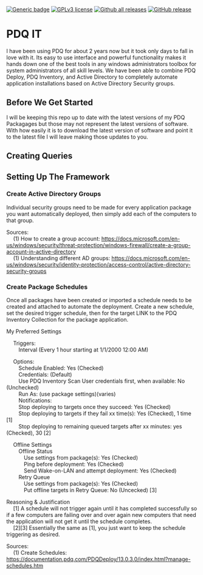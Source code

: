 [![Generic badge](https://img.shields.io/badge/Maintained-Yes-Green.svg)](#) [![GPLv3 license](https://img.shields.io/badge/License-GPLv3-blue.svg)](http://perso.crans.org/besson/LICENSE.html) [![Github all releases](https://img.shields.io/github/downloads/HellBomb/PDQit/total.svg)](https://GitHub.com/HellBomb/PDQit/releases/) [![GitHub release](https://img.shields.io/github/release/HellBomb/PDQit.svg)](https://GitHub.com/HellBomb/PDQit/releases/)

# PDQ IT
I have been using PDQ for about 2 years now but it took only days to fall in love with it. Its easy to use interface and powerful functionality makes it hands down one of the best tools in any windows administrators toolbox for system administrators of all skill levels. We have been able to combine PDQ Deploy, PDQ Inventory, and Active Directory to completely automate application installations based on Active Directory Security groups.

## Before We Get Started
I will be keeping this repo up to date with the latest versions of my PDQ Packagages but those may not represent the latest versions of software. With how easily it is to download the latest version of software and point it to the latest file I will leave making those updates to you.

## Creating Queries

## Setting Up The Framework


### Create Active Directory Groups
Individual security groups need to be made for every application package you want automatically deployed, then simply add each of the computers to that group.  

Sources:  
&ensp;&ensp; (1) How to create a group account: https://docs.microsoft.com/en-us/windows/security/threat-protection/windows-firewall/create-a-group-account-in-active-directory  
&ensp;&ensp; (1) Understanding different AD groups: https://docs.microsoft.com/en-us/windows/security/identity-protection/access-control/active-directory-security-groups  

### Create Package Schedules
Once all packages have been created or imported a schedule needs to be created and attached to automate the deployment. Create a new schedule, set the desired trigger schedule, then for the target LINK to the PDQ Inventory Collection for the package application. 

My Preferred Settings  

&ensp;&ensp; Triggers:  
&ensp;&ensp;&ensp;&ensp; Interval (Every 1 hour starting at 1/1/2000 12:00 AM)  

&ensp;&ensp; Options:  
&ensp;&ensp;&ensp;&ensp; Schedule Enabled: Yes (Checked)  
&ensp;&ensp;&ensp;&ensp; Credentials: (Default)  
&ensp;&ensp;&ensp;&ensp; Use PDQ Inventory Scan User credentials first, when available: No (Unchecked)  
&ensp;&ensp;&ensp;&ensp; Run As: (use package settings)(varies)  
&ensp;&ensp;&ensp;&ensp; Notifications:  
&ensp;&ensp;&ensp;&ensp; Stop deploying to targets once they succeed: Yes (Checked)  
&ensp;&ensp;&ensp;&ensp; Stop deploying to targets if they fail xx time(s): Yes (Checked), 1 time [1]  
&ensp;&ensp;&ensp;&ensp; Stop deploying to remaining queued targets after xx minutes: yes (Checked), 30 [2]  

&ensp;&ensp; Offline Settings  
&ensp;&ensp;&ensp;&ensp; Offline Status  
&ensp;&ensp;&ensp;&ensp;&ensp;&ensp; Use settings from package(s): Yes (Checked)  
&ensp;&ensp;&ensp;&ensp;&ensp;&ensp; Ping before deployment: Yes (Checked)  
&ensp;&ensp;&ensp;&ensp;&ensp;&ensp; Send Wake-on-LAN and attempt deployment: Yes (Checked)  
&ensp;&ensp;&ensp;&ensp; Retry Queue  
&ensp;&ensp;&ensp;&ensp;&ensp;&ensp; Use settings from package(s): Yes (Checked)  
&ensp;&ensp;&ensp;&ensp;&ensp;&ensp; Put offline targets in Retry Queue: No (Uncecked) [3]  

Reasoning & Justification  
&ensp;&ensp; [1] A schedule will not trigger again until it has completed successfully so if a few computers are failing over and over again new computers that need the application will not get it until the schedule completes.  
&ensp;&ensp; [2][3] Essentially the same as [1], you just want to keep the schedule triggering as desired.  
  
Sources:  
&ensp;&ensp; (1) Create Schedules: https://documentation.pdq.com/PDQDeploy/13.0.3.0/index.html?manage-schedules.htm
